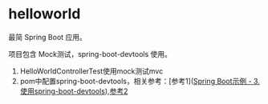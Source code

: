 # helloworld

最简 Spring Boot 应用。

项目包含 Mock测试，spring-boot-devtools 使用。

1. HelloWorldControllerTest使用mock测试mvc
2. pom中配置spring-boot-devtools，相关参考：[参考1]([Spring Boot示例 - 3. 使用spring-boot-devtools](http://blog.csdn.net/qiutongyeluo/article/details/51918888)),[参考2](http://www.cnblogs.com/yjmyzz/p/use-devtools-of-spring-boot-framework.html)

